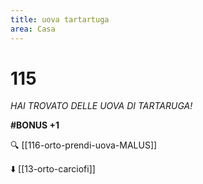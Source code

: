 ```yaml
---
title: uova tartartuga
area: Casa
---
```

# 115
_HAI TROVATO DELLE UOVA DI TARTARUGA!_

**#BONUS +1**

🔍 [[116-orto-prendi-uova-MALUS]]

⬇️ [[13-orto-carciofi]]
